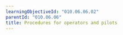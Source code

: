 ```yaml
---
learningObjectiveId: "010.06.06.02"
parentId: "010.06.06"
title: Procedures for operators and pilots
---
```

